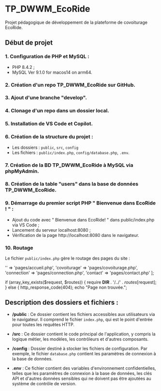 # TP_DWWM_EcoRide
Projet pédagogique de développement de la plateforme de covoiturage EcoRide.

## Début de projet

### 1. Configuration de PHP et MySQL :
- PHP 8.4.2 ;
- MySQL  Ver 9.1.0 for macos14 on arm64.

### 2. Création d'un repo TP_DWWM_EcoRide sur GitHub.

### 3. Ajout d'une branche "develop".

### 4. Clonage d'un repo dans un dossier local.

### 5. Installation de VS Code et Copilot.

### 6. Création de la structure du projet :

- Les dossiers : `public`, `src`, `config`
- Les fichiers : `public/index.php`, `config/database.php`, `.env`.

### 7. Création de la BD TP_DWWM_EcoRide à MySQL via phpMyAdmin.

### 8. Création de la table "users" dans la base de données TP_DWWM_EcoRide.

### 9. Démarrage du premier script PHP " Bienvenue dans EcoRide ! " :

- Ajout du code avec " Bienvenue dans EcoRide! " dans public/index.php via VS Code ;
- Lancement du serveur localhost:8080 ;
- Vérification de la page http://localhost:8080 dans le navigateur.

### 10. Routage

Le fichier `public/index.php` gère le routage des pages du site :

'' => 'pages/accueil.php',
    'covoiturage' => 'pages/covoiturage.php',
    'connection' => 'pages/connection.php',
    'contact' => 'pages/contact.php'
];

if (array_key_exists($request, $routes)) {
    require __DIR__ . '/../' . $routes[$request];
} else {
    http_response_code(404);
    echo "Page non trouvée.";

## Description des dossiers et fichiers :
- **/public** : Ce dossier contient les fichiers accessibles aux utilisateurs via le navigateur. Il comprend le fichier `index.php`, qui est le point d'entrée pour toutes les requêtes HTTP.

- **/src** : Ce dossier contient le code principal de l'application, y compris la logique métier, les modèles, les contrôleurs et d'autres composants.

- **/config** : Dossier destiné à stocker les fichiers de configuration. Par exemple, le fichier `database.php` contient les paramètres de connexion à la base de données.

- **.env** : Ce fichier contient des variables d'environnement confidentielles, telles que les paramètres de connexion à la base de données, les clés API et d'autres données sensibles qui ne doivent pas être ajoutées au système de contrôle de version.



